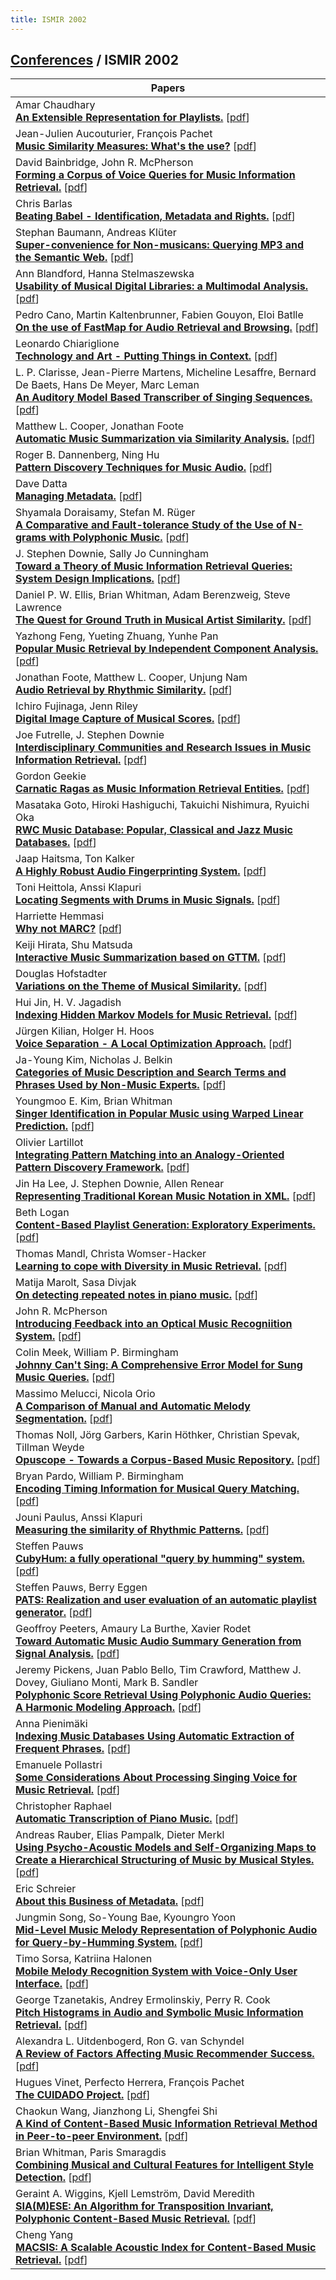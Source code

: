 ```yaml
---
title: ISMIR 2002
---
```


## [Conferences]({{site.base_url}}/conferences) / ISMIR 2002

| Papers |
| --- |
|Amar Chaudhary<br>**[An Extensible Representation for Playlists.](https://doi.org/10.5281/zenodo.1415696)**  [[pdf](https://archives.ismir.net/ismir2002/paper/000052.pdf)]|
|Jean-Julien Aucouturier, François Pachet<br>**[Music Similarity Measures: What's the use?](https://doi.org/10.5281/zenodo.1418257)**  [[pdf](https://archives.ismir.net/ismir2002/paper/000020.pdf)]|
|David Bainbridge, John R. McPherson<br>**[Forming a Corpus of Voice Queries for Music Information Retrieval.](https://doi.org/10.5281/zenodo.1417301)**  [[pdf](https://archives.ismir.net/ismir2002/paper/000050.pdf)]|
|Chris Barlas<br>**[Beating Babel - Identification, Metadata and Rights.](db/conf/ismir/ismir2002.html#Barlas02)**  [[pdf](None)]|
|Stephan Baumann, Andreas Klüter<br>**[Super-convenience for Non-musicans: Querying MP3 and the Semantic Web.](https://doi.org/10.5281/zenodo.1417231)**  [[pdf](https://archives.ismir.net/ismir2002/paper/000054.pdf)]|
|Ann Blandford, Hanna Stelmaszewska<br>**[Usability of Musical Digital Libraries: a Multimodal Analysis.](https://doi.org/10.5281/zenodo.1417171)**  [[pdf](https://archives.ismir.net/ismir2002/paper/000030.pdf)]|
|Pedro Cano, Martin Kaltenbrunner, Fabien Gouyon, Eloi Batlle<br>**[On the use of FastMap for Audio Retrieval and Browsing.](https://doi.org/10.5281/zenodo.1415250)**  [[pdf](https://archives.ismir.net/ismir2002/paper/000043.pdf)]|
|Leonardo Chiariglione<br>**[Technology and Art - Putting Things in Context.](https://doi.org/10.5281/zenodo.1416780)**  [[pdf](None)]|
|L. P. Clarisse, Jean-Pierre Martens, Micheline Lesaffre, Bernard De Baets, Hans De Meyer, Marc Leman<br>**[An Auditory Model Based Transcriber of Singing Sequences.](https://doi.org/10.5281/zenodo.1416074)**  [[pdf](https://archives.ismir.net/ismir2002/paper/000015.pdf)]|
|Matthew L. Cooper, Jonathan Foote<br>**[Automatic Music Summarization via Similarity Analysis.](https://doi.org/10.5281/zenodo.1417026)**  [[pdf](https://archives.ismir.net/ismir2002/paper/000010.pdf)]|
|Roger B. Dannenberg, Ning Hu<br>**[Pattern Discovery Techniques for Music Audio.](https://doi.org/10.5281/zenodo.1417177)**  [[pdf](https://archives.ismir.net/ismir2002/paper/000008.pdf)]|
|Dave Datta<br>**[Managing Metadata.](https://doi.org/10.5281/zenodo.1415230)**  [[pdf](https://archives.ismir.net/ismir2002/paper/000032.pdf)]|
|Shyamala Doraisamy, Stefan M. Rüger<br>**[A Comparative and Fault-tolerance Study of the Use of N-grams with Polyphonic Music.](https://doi.org/10.5281/zenodo.1416022)**  [[pdf](https://archives.ismir.net/ismir2002/paper/000013.pdf)]|
|J. Stephen Downie, Sally Jo Cunningham<br>**[Toward a Theory of Music Information Retrieval Queries: System Design Implications.](https://doi.org/10.5281/zenodo.1417565)**  [[pdf](https://archives.ismir.net/ismir2002/paper/000055.pdf)]|
|Daniel P. W. Ellis, Brian Whitman, Adam Berenzweig, Steve Lawrence<br>**[The Quest for Ground Truth in Musical Artist Similarity.](https://doi.org/10.5281/zenodo.1415602)**  [[pdf](https://archives.ismir.net/ismir2002/paper/000022.pdf)]|
|Yazhong Feng, Yueting Zhuang, Yunhe Pan<br>**[Popular Music Retrieval by Independent Component Analysis.](https://doi.org/10.5281/zenodo.1416098)**  [[pdf](https://archives.ismir.net/ismir2002/paper/000046.pdf)]|
|Jonathan Foote, Matthew L. Cooper, Unjung Nam<br>**[Audio Retrieval by Rhythmic Similarity.](https://doi.org/10.5281/zenodo.1417603)**  [[pdf](https://archives.ismir.net/ismir2002/paper/000038.pdf)]|
|Ichiro Fujinaga, Jenn Riley<br>**[Digital Image Capture of Musical Scores.](https://doi.org/10.5281/zenodo.1416554)**  [[pdf](https://archives.ismir.net/ismir2002/paper/000036.pdf)]|
|Joe Futrelle, J. Stephen Downie<br>**[Interdisciplinary Communities and Research Issues in Music Information Retrieval.](https://doi.org/10.5281/zenodo.1416406)**  [[pdf](https://archives.ismir.net/ismir2002/paper/000028.pdf)]|
|Gordon Geekie<br>**[Carnatic Ragas as Music Information Retrieval Entities.](https://doi.org/10.5281/zenodo.1415994)**  [[pdf](https://archives.ismir.net/ismir2002/paper/000034.pdf)]|
|Masataka Goto, Hiroki Hashiguchi, Takuichi Nishimura, Ryuichi Oka<br>**[RWC Music Database: Popular, Classical and Jazz Music Databases.](https://doi.org/10.5281/zenodo.1416474)**  [[pdf](https://archives.ismir.net/ismir2002/paper/000049.pdf)]|
|Jaap Haitsma, Ton Kalker<br>**[A Highly Robust Audio Fingerprinting System.](https://doi.org/10.5281/zenodo.1417973)**  [[pdf](https://archives.ismir.net/ismir2002/paper/000014.pdf)]|
|Toni Heittola, Anssi Klapuri<br>**[Locating Segments with Drums in Music Signals.](https://doi.org/10.5281/zenodo.1418137)**  [[pdf](https://archives.ismir.net/ismir2002/paper/000041.pdf)]|
|Harriette Hemmasi<br>**[Why not MARC?](https://doi.org/10.5281/zenodo.1417491)**  [[pdf](https://archives.ismir.net/ismir2002/paper/000031.pdf)]|
|Keiji Hirata, Shu Matsuda<br>**[Interactive Music Summarization based on GTTM.](https://doi.org/10.5281/zenodo.1417481)**  [[pdf](https://archives.ismir.net/ismir2002/paper/000011.pdf)]|
|Douglas Hofstadter<br>**[Variations on the Theme of Musical Similarity.](db/conf/ismir/ismir2002.html#Hofstadter02)**  [[pdf](None)]|
|Hui Jin, H. V. Jagadish<br>**[Indexing Hidden Markov Models for Music Retrieval.](https://doi.org/10.5281/zenodo.1418259)**  [[pdf](https://archives.ismir.net/ismir2002/paper/000002.pdf)]|
|Jürgen Kilian, Holger H. Hoos<br>**[Voice Separation - A Local Optimization Approach.](https://doi.org/10.5281/zenodo.1417645)**  [[pdf](https://archives.ismir.net/ismir2002/paper/000005.pdf)]|
|Ja-Young Kim, Nicholas J. Belkin<br>**[Categories of Music Description and Search Terms and Phrases Used by Non-Music Experts.](https://doi.org/10.5281/zenodo.1417763)**  [[pdf](https://archives.ismir.net/ismir2002/paper/000027.pdf)]|
|Youngmoo E. Kim, Brian Whitman<br>**[Singer Identification in Popular Music using Warped Linear Prediction.](https://doi.org/10.5281/zenodo.1416954)**  [[pdf](https://archives.ismir.net/ismir2002/paper/000021.pdf)]|
|Olivier Lartillot<br>**[Integrating Pattern Matching into an Analogy-Oriented Pattern Discovery Framework.](https://doi.org/10.5281/zenodo.1417048)**  [[pdf](https://archives.ismir.net/ismir2002/paper/000040.pdf)]|
|Jin Ha Lee, J. Stephen Downie, Allen Renear<br>**[Representing Traditional Korean Music Notation in XML.](https://doi.org/10.5281/zenodo.1418277)**  [[pdf](https://archives.ismir.net/ismir2002/paper/000037.pdf)]|
|Beth Logan<br>**[Content-Based Playlist Generation: Exploratory Experiments.](https://doi.org/10.5281/zenodo.1418061)**  [[pdf](https://archives.ismir.net/ismir2002/paper/000053.pdf)]|
|Thomas Mandl, Christa Womser-Hacker<br>**[Learning to cope with Diversity in Music Retrieval.](https://doi.org/10.5281/zenodo.1416560)**  [[pdf](https://archives.ismir.net/ismir2002/paper/000044.pdf)]|
|Matija Marolt, Sasa Divjak<br>**[On detecting repeated notes in piano music.](https://doi.org/10.5281/zenodo.1416078)**  [[pdf](https://archives.ismir.net/ismir2002/paper/000042.pdf)]|
|John R. McPherson<br>**[Introducing Feedback into an Optical Music Recogniition System.](https://doi.org/10.5281/zenodo.1417725)**  [[pdf](https://archives.ismir.net/ismir2002/paper/000035.pdf)]|
|Colin Meek, William P. Birmingham<br>**[Johnny Can't Sing: A Comprehensive Error Model for Sung Music Queries.](https://doi.org/10.5281/zenodo.1418065)**  [[pdf](https://archives.ismir.net/ismir2002/paper/000016.pdf)]|
|Massimo Melucci, Nicola Orio<br>**[A Comparison of Manual and Automatic Melody Segmentation.](https://doi.org/10.5281/zenodo.1416914)**  [[pdf](https://archives.ismir.net/ismir2002/paper/000000.pdf)]|
|Thomas Noll, Jörg Garbers, Karin Höthker, Christian Spevak, Tillman Weyde<br>**[Opuscope - Towards a Corpus-Based Music Repository.](https://doi.org/10.5281/zenodo.1417411)**  [[pdf](https://archives.ismir.net/ismir2002/paper/000051.pdf)]|
|Bryan Pardo, William P. Birmingham<br>**[Encoding Timing Information for Musical Query Matching.](https://doi.org/10.5281/zenodo.1415776)**  [[pdf](https://archives.ismir.net/ismir2002/paper/000039.pdf)]|
|Jouni Paulus, Anssi Klapuri<br>**[Measuring the similarity of Rhythmic Patterns.](https://doi.org/10.5281/zenodo.1414712)**  [[pdf](https://archives.ismir.net/ismir2002/paper/000019.pdf)]|
|Steffen Pauws<br>**[CubyHum: a fully operational "query by humming" system.](https://doi.org/10.5281/zenodo.1415614)**  [[pdf](https://archives.ismir.net/ismir2002/paper/000024.pdf)]|
|Steffen Pauws, Berry Eggen<br>**[PATS: Realization and user evaluation of an automatic playlist generator.](https://doi.org/10.5281/zenodo.1417971)**  [[pdf](https://archives.ismir.net/ismir2002/paper/000029.pdf)]|
|Geoffroy Peeters, Amaury La Burthe, Xavier Rodet<br>**[Toward Automatic Music Audio Summary Generation from Signal Analysis.](https://doi.org/10.5281/zenodo.1417885)**  [[pdf](https://archives.ismir.net/ismir2002/paper/000012.pdf)]|
|Jeremy Pickens, Juan Pablo Bello, Tim Crawford, Matthew J. Dovey, Giuliano Monti, Mark B. Sandler<br>**[Polyphonic Score Retrieval Using Polyphonic Audio Queries: A Harmonic Modeling Approach.](https://doi.org/10.5281/zenodo.1418091)**  [[pdf](https://archives.ismir.net/ismir2002/paper/000018.pdf)]|
|Anna Pienimäki<br>**[Indexing Music Databases Using Automatic Extraction of Frequent Phrases.](https://doi.org/10.5281/zenodo.1416632)**  [[pdf](https://archives.ismir.net/ismir2002/paper/000003.pdf)]|
|Emanuele Pollastri<br>**[Some Considerations About Processing Singing Voice for Music Retrieval.](https://doi.org/10.5281/zenodo.1416494)**  [[pdf](https://archives.ismir.net/ismir2002/paper/000048.pdf)]|
|Christopher Raphael<br>**[Automatic Transcription of Piano Music.](https://doi.org/10.5281/zenodo.1414952)**  [[pdf](https://archives.ismir.net/ismir2002/paper/000001.pdf)]|
|Andreas Rauber, Elias Pampalk, Dieter Merkl<br>**[Using Psycho-Acoustic Models and Self-Organizing Maps to Create a Hierarchical Structuring of Music by Musical Styles.](https://doi.org/10.5281/zenodo.1417143)**  [[pdf](https://archives.ismir.net/ismir2002/paper/000009.pdf)]|
|Eric Schreier<br>**[About this Business of Metadata.](https://doi.org/10.5281/zenodo.1414742)**  [[pdf](https://archives.ismir.net/ismir2002/paper/000033.pdf)]|
|Jungmin Song, So-Young Bae, Kyoungro Yoon<br>**[Mid-Level Music Melody Representation of Polyphonic Audio for Query-by-Humming System.](https://doi.org/10.5281/zenodo.1418309)**  [[pdf](https://archives.ismir.net/ismir2002/paper/000017.pdf)]|
|Timo Sorsa, Katriina Halonen<br>**[Mobile Melody Recognition System with Voice-Only User Interface.](https://doi.org/10.5281/zenodo.1415866)**  [[pdf](https://archives.ismir.net/ismir2002/paper/000045.pdf)]|
|George Tzanetakis, Andrey Ermolinskiy, Perry R. Cook<br>**[Pitch Histograms in Audio and Symbolic Music Information Retrieval.](https://doi.org/10.5281/zenodo.1416146)**  [[pdf](https://archives.ismir.net/ismir2002/paper/000004.pdf)]|
|Alexandra L. Uitdenbogerd, Ron G. van Schyndel<br>**[A Review of Factors Affecting Music Recommender Success.](https://doi.org/10.5281/zenodo.1417783)**  [[pdf](https://archives.ismir.net/ismir2002/paper/000026.pdf)]|
|Hugues Vinet, Perfecto Herrera, François Pachet<br>**[The CUIDADO Project.](https://doi.org/10.5281/zenodo.1416940)**  [[pdf](https://archives.ismir.net/ismir2002/paper/000025.pdf)]|
|Chaokun Wang, Jianzhong Li, Shengfei Shi<br>**[A Kind of Content-Based Music Information Retrieval Method in Peer-to-peer Environment.](https://doi.org/10.5281/zenodo.1417441)**  [[pdf](https://archives.ismir.net/ismir2002/paper/000023.pdf)]|
|Brian Whitman, Paris Smaragdis<br>**[Combining Musical and Cultural Features for Intelligent Style Detection.](https://doi.org/10.5281/zenodo.1417471)**  [[pdf](https://archives.ismir.net/ismir2002/paper/000006.pdf)]|
|Geraint A. Wiggins, Kjell Lemström, David Meredith<br>**[SIA(M)ESE: An Algorithm for Transposition Invariant, Polyphonic Content-Based Music Retrieval.](https://doi.org/10.5281/zenodo.1415960)**  [[pdf](https://archives.ismir.net/ismir2002/paper/000047.pdf)]|
|Cheng Yang<br>**[MACSIS: A Scalable Acoustic Index for Content-Based Music Retrieval.](https://doi.org/10.5281/zenodo.1416662)**  [[pdf](https://archives.ismir.net/ismir2002/paper/000007.pdf)]|